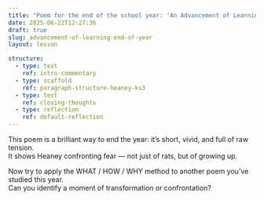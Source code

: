 ```yaml
---
title: "Poem for the end of the school year: 'An Advancement of Learning' by Seamus Heaney"
date: 2025-06-22T12:27:36
draft: true
slug: advancement-of-learning-end-of-year
layout: lesson

structure:
  - type: text
    ref: intro-commentary
  - type: scaffold
    ref: paragraph-structure-heaney-ks3
  - type: text
    ref: closing-thoughts
  - type: reflection
    ref: default-reflection
---
```


<!-- intro-commentary -->
This poem is a brilliant way to end the year: it’s short, vivid, and full of raw tension.  
It shows Heaney confronting fear — not just of rats, but of growing up.

<!-- closing-thoughts -->
Now try to apply the WHAT / HOW / WHY method to another poem you’ve studied this year.  
Can you identify a moment of transformation or confrontation?
